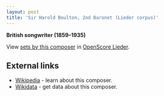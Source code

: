 ```yaml
---
layout: post
title: 'Sir Harold Boulton, 2nd Baronet (Lieder corpus)'
---
```


__British songwriter (1859–1935)__

View [sets by this composer] in [OpenScore Lieder].

[sets by this composer]: https://musescore.com/openscore-lieder-corpus/sets?order=title&text=Boulton,+Harold
[OpenScore Lieder]: https://musescore.com/openscore-lieder-corpus

## External links

- [Wikipedia] - learn about this composer.
- [Wikidata] - get data about this composer.

[Wikipedia]: https://en.wikipedia.org/wiki/Harold_Boulton
[Wikidata]: https://www.wikidata.org/wiki/Q7527034
